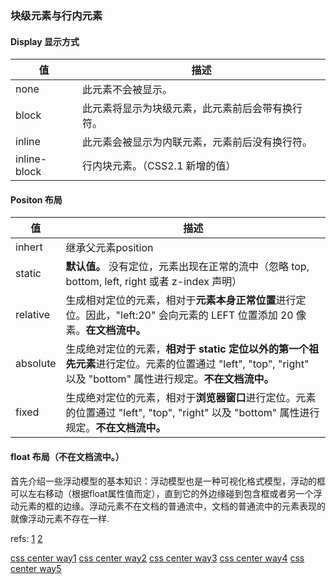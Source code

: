### 块级元素与行内元素

#### Display 显示方式
值 | 描述
------------  | -------------
none | 此元素不会被显示。
block	| 此元素将显示为块级元素，此元素前后会带有换行符。
inline |	此元素会被显示为内联元素，元素前后没有换行符。
inline-block	| 行内块元素。（CSS2.1 新增的值）


#### Positon 布局

值 | 描述
----| ----
inhert | 继承父元素position
static | **默认值。** 没有定位，元素出现在正常的流中（忽略 top, bottom, left, right 或者 z-index 声明）
relative | 生成相对定位的元素，相对于**元素本身正常位置**进行定位。因此，"left:20" 会向元素的 LEFT 位置添加 20 像素。**在文档流中。**
absolute | 生成绝对定位的元素，**相对于 static 定位以外的第一个祖先元素**进行定位。元素的位置通过 "left", "top", "right" 以及 "bottom" 属性进行规定。**不在文档流中。**
fixed | 生成绝对定位的元素，相对于**浏览器窗口**进行定位。元素的位置通过 "left", "top", "right" 以及 "bottom" 属性进行规定。**不在文档流中。**

#### float 布局（**不在文档流中。**）

首先介绍一些浮动模型的基本知识：浮动模型也是一种可视化格式模型，浮动的框可以左右移动（根据float属性值而定），直到它的外边缘碰到包含框或者另一个浮动元素的框的边缘。浮动元素不在文档的普通流中，文档的普通流中的元素表现的就像浮动元素不存在一样.

refs:
[1](http://www.cnblogs.com/dolphinX/archive/2012/10/13/2722501.html) 
[2](https://coolshell.cn/articles/6840.html)

[css center way1](https://www.w3cplus.com/css/vertically-center-content-with-css)
[css center way2](https://www.w3cplus.com/css/centering-css-complete-guide.html)
[css center way3](https://juejin.im/post/599970f4518825243a78b9d5)
[css center way4](http://answershuto.github.io/jekyll/update/2017/04/19/CSS%E5%B8%B8%E8%A7%81%E5%B8%83%E5%B1%80.html)
[css center way5](https://zhuanlan.zhihu.com/p/25565751)
